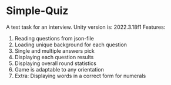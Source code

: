 # Simple-Quiz
A test task for an interview. Unity version is: 2022.3.18f1
Features:
1. Reading questions from json-file
2. Loading unique background for each question
3. Single and multiple answers pick
4. Displaying each question results
5. Displaying overall round statistics
6. Game is adaptable to any orientation
7. Extra: Displaying words in a correct form for numerals
